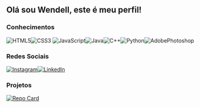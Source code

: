 ## Olá sou Wendell, este é meu perfil!

### Conhecimentos

![HTML5](https://img.shields.io/badge/HTML5-000?style=for-the-badge&logo=html5)![CSS3](https://img.shields.io/badge/CSS3-000?style=for-the-badge&logo=css3&logoColor=264CE4)
![JavaScript](https://img.shields.io/badge/JavaScript-000?style=for-the-badge&logo=javascript)![Java](https://img.shields.io/badge/Java-000?style=for-the-badge&logo=java)![C++](https://img.shields.io/badge/C%2B%2B-000?style=for-the-badge&logo=c%2B%2B&logoColor=00599C)![Python](https://img.shields.io/badge/Python-000?style=for-the-badge&logo=python)![AdobePhotoshop](https://img.shields.io/badge/AdobePhotoshop-000?style=for-the-badge&logo=adobe-photoshop)

### Redes Sociais
[![Instagram](https://img.shields.io/badge/Instagram-000?style=for-the-badge&logo=instagram&logoColor=fff)](https://www.instagram.com/wendellkjk/)[![LinkedIn](https://img.shields.io/badge/LinkedIn-000?style=for-the-badge&logo=linkedin&logoColor=fff)](https://www.linkedin.com/in/wendell-mendes-029135256)

### Projetos

[![Repo Card](https://github-readme-stats.vercel.app/api/pin/?username=wQL999&repo=Beecrowd-Exercises&bg_color=000&border_color=30A3DC&show_icons=true&icon_color=30A3DC&title_color=E94D5F&text_color=FFF)](https://github.com/wQL999/Beecrowd-Exercises)